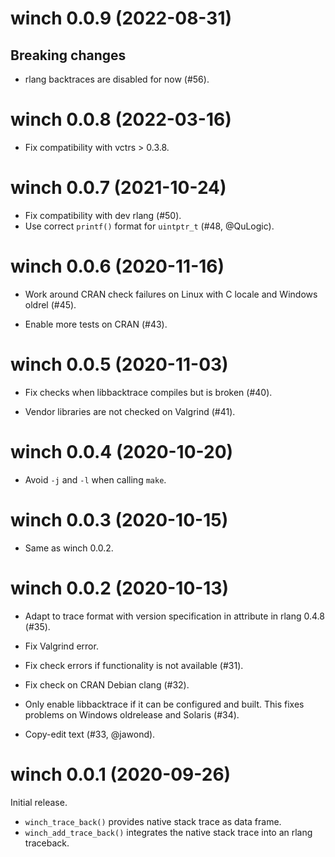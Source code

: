<!-- NEWS.md is maintained by https://cynkra.github.io/fledge, do not edit -->

# winch 0.0.9 (2022-08-31)

## Breaking changes

- rlang backtraces are disabled for now (#56).


# winch 0.0.8 (2022-03-16)

- Fix compatibility with vctrs > 0.3.8.


# winch 0.0.7 (2021-10-24)

- Fix compatibility with dev rlang (#50).
- Use correct `printf()` format for `uintptr_t` (#48, @QuLogic).


# winch 0.0.6 (2020-11-16)

- Work around CRAN check failures on Linux with C locale and Windows oldrel (#45).

- Enable more tests on CRAN (#43).


# winch 0.0.5 (2020-11-03)

- Fix checks when libbacktrace compiles but is broken (#40).

- Vendor libraries are not checked on Valgrind (#41).


# winch 0.0.4 (2020-10-20)

- Avoid `-j` and `-l` when calling `make`.


# winch 0.0.3 (2020-10-15)

- Same as winch 0.0.2.


# winch 0.0.2 (2020-10-13)

- Adapt to trace format with version specification in attribute in rlang 0.4.8 (#35).

- Fix Valgrind error.

- Fix check errors if functionality is not available (#31).

- Fix check on CRAN Debian clang (#32).

- Only enable libbacktrace if it can be configured and built. This fixes problems on Windows oldrelease and Solaris (#34).

- Copy-edit text (#33, @jawond).


# winch 0.0.1 (2020-09-26)

Initial release.

- `winch_trace_back()` provides native stack trace as data frame.
- `winch_add_trace_back()` integrates the native stack trace into an rlang traceback.
